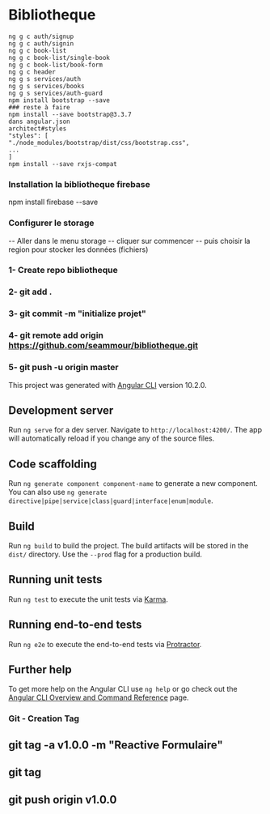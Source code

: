 # Bibliotheque

```SH 
ng g c auth/signup
ng g c auth/signin
ng g c book-list
ng g c book-list/single-book
ng g c book-list/book-form
ng g c header
ng g s services/auth
ng g s services/books
ng g s services/auth-guard
npm install bootstrap --save
### reste à faire
npm install --save bootstrap@3.3.7
dans angular.json
architect#styles
"styles": [
"./node_modules/bootstrap/dist/css/bootstrap.css",
...
]
npm install --save rxjs-compat  
```
### Installation la bibliotheque firebase
npm install firebase --save

### Configurer le storage 
-- Aller dans le menu storage
-- cliquer sur commencer
-- puis choisir la region pour stocker les données (fichiers)






### 1- Create repo bibliotheque
### 2- git add .
### 3- git commit -m "initialize projet"
### 4- git remote add origin https://github.com/seammour/bibliotheque.git
### 5- git push -u origin master


This project was generated with [Angular CLI](https://github.com/angular/angular-cli) version 10.2.0.


## Development server
Run `ng serve` for a dev server. Navigate to `http://localhost:4200/`. The app will automatically reload if you change any of the source files.

## Code scaffolding

Run `ng generate component component-name` to generate a new component. You can also use `ng generate directive|pipe|service|class|guard|interface|enum|module`.

## Build

Run `ng build` to build the project. The build artifacts will be stored in the `dist/` directory. Use the `--prod` flag for a production build.

## Running unit tests

Run `ng test` to execute the unit tests via [Karma](https://karma-runner.github.io).

## Running end-to-end tests

Run `ng e2e` to execute the end-to-end tests via [Protractor](http://www.protractortest.org/).

## Further help

To get more help on the Angular CLI use `ng help` or go check out the [Angular CLI Overview and Command Reference](https://angular.io/cli) page.

### ##############################
###  Git - Creation Tag
### ##############################
## git tag -a v1.0.0 -m "Reactive Formulaire"
## git tag
## git push origin v1.0.0